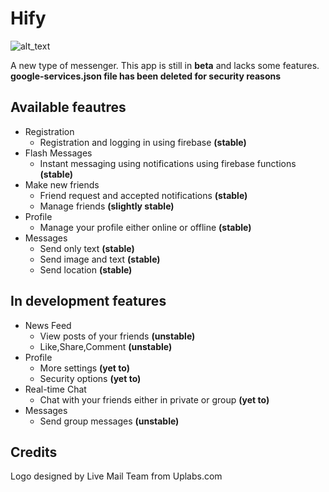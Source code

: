 # Hify

![alt_text](https://github.com/lvamsavarthan/Hify/blob/master/preview.png) 

A new type of messenger. This app is still in **beta** and lacks some features.
**google-services.json file has been deleted for security reasons**

## Available feautres

* Registration
  - Registration and logging in using firebase **(stable)**
* Flash Messages
  - Instant messaging using notifications using firebase functions **(stable)**
* Make new friends
  - Friend request and accepted notifications **(stable)**
  - Manage friends **(slightly stable)**
* Profile
  - Manage your profile either online or offline **(stable)**
* Messages
  - Send only text **(stable)**
  - Send image and text **(stable)**
  - Send location **(stable)**

## In development features

* News Feed
  - View posts of your friends **(unstable)**
  - Like,Share,Comment **(unstable)**
* Profile
  - More settings **(yet to)**
  - Security options **(yet to)**
* Real-time Chat
  - Chat with your friends either in private or group **(yet to)**
* Messages
  - Send group messages **(unstable)**

## Credits

Logo designed by Live Mail Team from Uplabs.com
